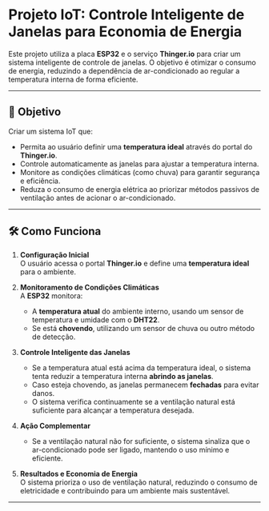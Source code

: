 # Projeto IoT: Controle Inteligente de Janelas para Economia de Energia

Este projeto utiliza a placa **ESP32** e o serviço **Thinger.io** para criar um sistema inteligente de controle de janelas. O objetivo é otimizar o consumo de energia, reduzindo a dependência de ar-condicionado ao regular a temperatura interna de forma eficiente.

---

## 🎯 **Objetivo**
Criar um sistema IoT que:
- Permita ao usuário definir uma **temperatura ideal** através do portal do **Thinger.io**.
- Controle automaticamente as janelas para ajustar a temperatura interna.
- Monitore as condições climáticas (como chuva) para garantir segurança e eficiência.
- Reduza o consumo de energia elétrica ao priorizar métodos passivos de ventilação antes de acionar o ar-condicionado.

---

## 🛠️ **Como Funciona**

1. **Configuração Inicial**  
   O usuário acessa o portal **Thinger.io** e define uma **temperatura ideal** para o ambiente.

2. **Monitoramento de Condições Climáticas**  
   A **ESP32** monitora:  
   - A **temperatura atual** do ambiente interno, usando um sensor de temperatura e umidade com o **DHT22**.  
   - Se está **chovendo**, utilizando um sensor de chuva ou outro método de detecção.

3. **Controle Inteligente das Janelas**  
   - Se a temperatura atual está acima da temperatura ideal, o sistema tenta reduzir a temperatura interna **abrindo as janelas**.  
   - Caso esteja chovendo, as janelas permanecem **fechadas** para evitar danos.  
   - O sistema verifica continuamente se a ventilação natural está suficiente para alcançar a temperatura desejada.

4. **Ação Complementar**  
   - Se a ventilação natural não for suficiente, o sistema sinaliza que o ar-condicionado pode ser ligado, mantendo o uso mínimo e eficiente.

5. **Resultados e Economia de Energia**  
   O sistema prioriza o uso de ventilação natural, reduzindo o consumo de eletricidade e contribuindo para um ambiente mais sustentável.

---
